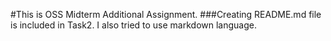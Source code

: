 #This is OSS Midterm Additional Assignment.
###Creating README.md file is included in Task2.
I also tried to use markdown language.
